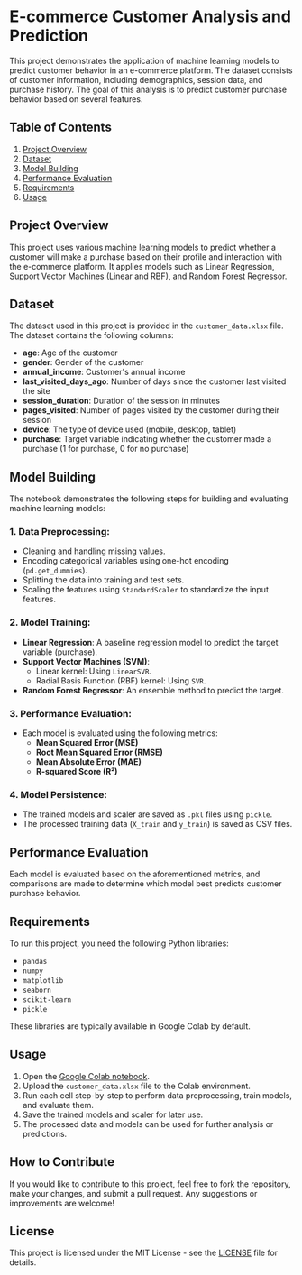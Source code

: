 
# E-commerce Customer Analysis and Prediction 

This project demonstrates the application of machine learning models to predict customer behavior in an e-commerce platform. The dataset consists of customer information, including demographics, session data, and purchase history. The goal of this analysis is to predict customer purchase behavior based on several features.

## Table of Contents
1. [Project Overview](#project-overview)
2. [Dataset](#dataset)
3. [Model Building](#model-building)
4. [Performance Evaluation](#performance-evaluation)
5. [Requirements](#requirements)
6. [Usage](#usage)

## Project Overview

This project uses various machine learning models to predict whether a customer will make a purchase based on their profile and interaction with the e-commerce platform. It applies models such as Linear Regression, Support Vector Machines (Linear and RBF), and Random Forest Regressor.

## Dataset

The dataset used in this project is provided in the `customer_data.xlsx` file. The dataset contains the following columns:

- **age**: Age of the customer
- **gender**: Gender of the customer
- **annual_income**: Customer's annual income
- **last_visited_days_ago**: Number of days since the customer last visited the site
- **session_duration**: Duration of the session in minutes
- **pages_visited**: Number of pages visited by the customer during their session
- **device**: The type of device used (mobile, desktop, tablet)
- **purchase**: Target variable indicating whether the customer made a purchase (1 for purchase, 0 for no purchase)

## Model Building

The notebook demonstrates the following steps for building and evaluating machine learning models:

### 1. Data Preprocessing:
- Cleaning and handling missing values.
- Encoding categorical variables using one-hot encoding (`pd.get_dummies`).
- Splitting the data into training and test sets.
- Scaling the features using `StandardScaler` to standardize the input features.

### 2. Model Training:
- **Linear Regression**: A baseline regression model to predict the target variable (purchase).
- **Support Vector Machines (SVM)**:
  - Linear kernel: Using `LinearSVR`.
  - Radial Basis Function (RBF) kernel: Using `SVR`.
- **Random Forest Regressor**: An ensemble method to predict the target.

### 3. Performance Evaluation:
- Each model is evaluated using the following metrics:
  - **Mean Squared Error (MSE)**
  - **Root Mean Squared Error (RMSE)**
  - **Mean Absolute Error (MAE)**
  - **R-squared Score (R²)**

### 4. Model Persistence:
- The trained models and scaler are saved as `.pkl` files using `pickle`.
- The processed training data (`X_train` and `y_train`) is saved as CSV files.

## Performance Evaluation

Each model is evaluated based on the aforementioned metrics, and comparisons are made to determine which model best predicts customer purchase behavior.

## Requirements

To run this project, you need the following Python libraries:

- `pandas`
- `numpy`
- `matplotlib`
- `seaborn`
- `scikit-learn`
- `pickle`

These libraries are typically available in Google Colab by default.

## Usage

1. Open the [Google Colab notebook](https://colab.research.google.com/drive/1JdUIFe_ogvF6bCMGPXsvgAACL1S87r9l#scrollTo=sI2iZRx5wDfl).
2. Upload the `customer_data.xlsx` file to the Colab environment.
3. Run each cell step-by-step to perform data preprocessing, train models, and evaluate them.
4. Save the trained models and scaler for later use.
5. The processed data and models can be used for further analysis or predictions.

## How to Contribute

If you would like to contribute to this project, feel free to fork the repository, make your changes, and submit a pull request. Any suggestions or improvements are welcome!

## License

This project is licensed under the MIT License - see the [LICENSE](LICENSE) file for details.
